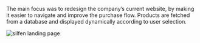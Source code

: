 The main focus was to redesign the company’s current website, by making it easier to navigate and improve the purchase flow. 
Products are fetched from a database and displayed dynamically according to user selection.

![silfen landing page](https://user-images.githubusercontent.com/78381060/142062470-c51d340e-472f-4679-a205-60f84ed7922f.jpg)
